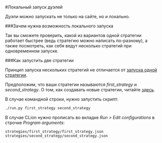 #Локальный запуск дуэлей

Дуэли можно запускать не только на сайте, но и локально.

###Зачем нужна возможность локального запуска

Так вы сможете проверить, какой из вариантов одной стратегии работает быстрее (ведь стратегию можно написать по-разному), а также посмотреть, как себя ведут несколько стратегий при одновременном запуске.

###Как запустить две стратегии

Принцип запуска нескольких стратегий не отличается от [запуска одной стратегии](/local-pack/run_strategy.md).

Предположим, что ваши стратегии называются *first_strategy* и *second_strategy*.
О том, как создавать новые стратегии, читайте [здесь](/local-pack/add_strategy.md).

В случае командной строки, нужно запустить скрипт:
```bash
./run.py first_strategy second_strategy
```

В случае CLion нужно прописать во вкладке *Run > Edit configurations* в строчке *Program arguments*:
```
strategies/first_strategy/first_strategy.json strategies/second_strategy/second_strategy.json
```
